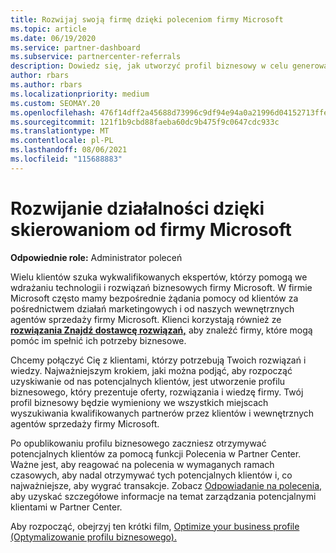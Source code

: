 ```yaml
---
title: Rozwijaj swoją firmę dzięki poleceniom firmy Microsoft
ms.topic: article
ms.date: 06/19/2020
ms.service: partner-dashboard
ms.subservice: partnercenter-referrals
description: Dowiedz się, jak utworzyć profil biznesowy w celu generowania potencjalnych klientów za pomocą Partner Center poleceń, a następnie odpowiadać na te polecenia.
author: rbars
ms.author: rbars
ms.localizationpriority: medium
ms.custom: SEOMAY.20
ms.openlocfilehash: 476f14dff2a45688d73996c9df94e94a0a21996d04152713ffea46d5370b9a5a
ms.sourcegitcommit: 121f1b9cbd88faeba60dc9b475f9c0647cdc933c
ms.translationtype: MT
ms.contentlocale: pl-PL
ms.lasthandoff: 08/06/2021
ms.locfileid: "115688883"
---
```

# <a name="grow-your-business-with-referrals-from-microsoft"></a>Rozwijanie działalności dzięki skierowaniom od firmy Microsoft

**Odpowiednie role:** Administrator poleceń

Wielu klientów szuka wykwalifikowanych ekspertów, którzy pomogą we wdrażaniu technologii i rozwiązań biznesowych firmy Microsoft. W firmie Microsoft często mamy bezpośrednie żądania pomocy od klientów za pośrednictwem działań marketingowych i od naszych wewnętrznych agentów sprzedaży firmy Microsoft. Klienci korzystają również ze [ **rozwiązania Znajdź dostawcę rozwiązań,**](https://www.microsoft.com/solution-providers/search) aby znaleźć firmy, które mogą pomóc im spełnić ich potrzeby biznesowe. 

Chcemy połączyć Cię z klientami, którzy potrzebują Twoich rozwiązań i wiedzy. Najważniejszym krokiem, jaki można podjąć, aby rozpocząć uzyskiwanie od nas potencjalnych klientów, jest utworzenie profilu biznesowego, który prezentuje oferty, rozwiązania i wiedzę firmy. [](create-a-marketing-profile.md) Twój profil biznesowy będzie wymieniony we wszystkich miejscach wyszukiwania kwalifikowanych partnerów przez klientów i wewnętrznych agentów sprzedaży firmy Microsoft. 

 Po opublikowaniu profilu biznesowego zaczniesz otrzymywać potencjalnych klientów za pomocą funkcji Polecenia w Partner Center. Ważne jest, aby reagować na polecenia w wymaganych ramach czasowych, aby nadal otrzymywać tych potencjalnych klientów i, co najważniejsze, aby wygrać transakcje. Zobacz [Odpowiadanie na polecenia,](manage-leads.md) aby uzyskać szczegółowe informacje na temat zarządzania potencjalnymi klientami w Partner Center.  


Aby rozpocząć, obejrzyj ten krótki film, [Optimize your business profile (Optymalizowanie profilu biznesowego).](https://player.vimeo.com/video/252788046)
